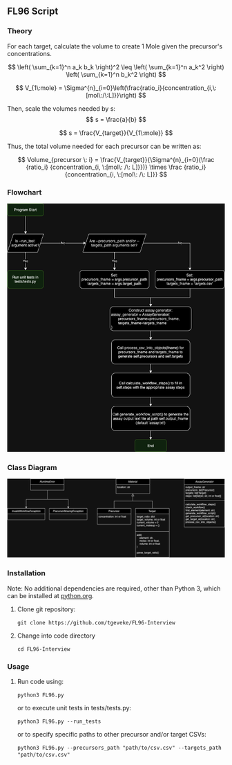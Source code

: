 <!-- 
    README.md
    Written by @geveke.tom
    Febuary 2024
-->

## FL96 Script 

### Theory

For each target, calculate the volume to create 1 Mole given the precursor's concentrations.

$$
    \left( 
    \sum_{k=1}^n a_k b_k \right)^2 \leq \left( \sum_{k=1}^n a_k^2 \right) \left( \sum_{k=1}^n b_k^2 
    \right)
    $$

$$
    V_{1\:mole} = \Sigma^{n}_{i=0}\left(\frac{ratio_i}{concentration_{i,\:[mol\:/\:L]}}\right)
$$

Then, scale the volumes needed by s:
$$
    s = \frac{a}{b}
$$

$$ 
    s = \frac{V_{target}}{V_{1\:mole}}  
$$

Thus, the total volume needed for each precursor can be written as:

$$ 
Volume_{precursor \: i} = \frac{V_{target}}{\Sigma^{n}_{i=0}(\frac {ratio_i} {concentration_{i, \:[mol\: /\: L]}})} \times \frac {ratio_i} {concentration_{i, \:[mol\: /\: L]}}
$$

### Flowchart
![Flowchart](imgs/flowChart.png)

### Class Diagram
![Flowchart](imgs/classDiagram.png)

### Installation
Note: No additional dependencies are required, other than Python 3, which can be installed at [python.org](https://www.python.org/downloads/).
1. Clone git repository: 
    ```
    git clone https://github.com/tgeveke/FL96-Interview
    ```
2. Change into code directory
    ```
    cd FL96-Interview
    ```

### Usage
1. Run code using:
    ```
    python3 FL96.py
    ```
    or to execute unit tests in tests/tests.py:
    ```
    python3 FL96.py --run_tests
    ```
    or to specify specific paths to other precursor and/or target CSVs:
    ```
    python3 FL96.py --precursors_path "path/to/csv.csv" --targets_path "path/to/csv.csv"
    ```
